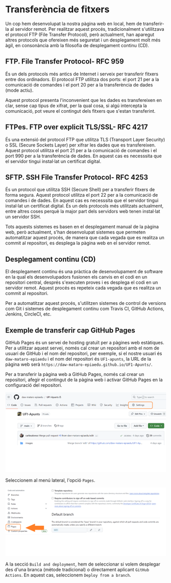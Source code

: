 # Transferència de fitxers

Un cop hem desenvolupat la nostra pàgina web en local, hem de transferir-la al servidor remot. Per realitzar aquest procés, tradicionalment s'utilitzava el protocol FTP (File Transfer Protocol), però actualment, han aparegut altres protocols que ofereixen més seguretat i un desplegament molt més àgil, en consonància amb la filosofia de desplegament continu (CD).

## FTP. File Transfer Protocol- RFC 959

És un dels protocols més antics de Internet i serveix per transferir fitxers entre dos ordinadors. El protocol FTP utilitza dos ports: el port 21 per a la comunicació de comandes i el port 20 per a la transferència de dades (mode actiu).

Aquest protocol presenta l'inconvenient que les dades es transfereixen en clar, sense cap tipus de xifrat, per la qual cosa, si algú intercepta la comunicació, pot veure el contingut dels fitxers que s'estan transferint.

## FTPes. FTP over explicit TLS/SSL- RFC 4217

És una extensió del protocol FTP que utilitza TLS (Transport Layer Security) o SSL (Secure Sockets Layer) per xifrar les dades que es transfereixen. Aquest protocol utilitza el port 21 per a la comunicació de comandes i el port 990 per a la transferència de dades. En aquest cas es necesssita que el servidor tingui instal·lat un certificat digital.

## SFTP. SSH File Transfer Protocol- RFC 4253

És un protocol que utilitza SSH (Secure Shell) per a transferir fitxers de forma segura. Aquest protocol utilitza el port 22 per a la comunicació de comandes i de dades. En aquest cas es necesssita que el servidor tingui instal·lat un certificat digital. És un dels protocols més utilitzats actualment, entre altres coses perquè la major part dels servidors web tenen instal·lat un servidor SSH.

Tots aquests sistemes es basen en el desplegament manual de la pàgina web, però actualment, s'han desenvolupat sistemes que permeten automatitzar aquest procés, de manera que cada vegada que es realitza un commit al repositori, es desplega la pàgina web en el servidor remot.

## Desplegament continu (CD)

El desplegament continu és una pràctica de desenvolupament de software en la qual els desenvolupadors fusionen els canvis en el codi en un repositori central, després s'executen proves i es desplega el codi en un servidor remot. Aquest procés es repeteix cada vegada que es realitza un commit al repositori.

Per a automatitzar aquest procés, s'utilitzen sistemes de control de versions com Git i sistemes de desplegament continu com Travis CI, GitHub Actions, Jenkins, CircleCI, etc.

## Exemple de transferir cap GitHub Pages

GitHub Pages és un servei de hosting gratuït per a pàgines web estàtiques. Per a utilitzar aquest servei, només cal crear un repositori amb el nom de usuari de GitHub i el nom del repositori, per exemple, si el nostre usuari és `daw-mataro-epiaedu` i el nom del repositori és `UF1-apunts`, la URL de la pàgina web serà `https://daw-mataro-epiaedu.github.io/UF1-Apunts/`.

Per a transferir la pàgina web a GitHub Pages, només cal crear un repositori, afegir el contingut de la pàgina web i activar GitHub Pages en la configuració del repositori.

![GitHub Pages](images/transferencia/gh-pages01.png)

Seleccionem al menú lateral, l'opció `Pages`.

![GitHub Pages](images/transferencia/gh-pages02.png)

A la secció `Build and deployment`, hem de seleccionar si volem desplegar des d'una branca (mètode tradicional) o directament aplicant `GitHub Actions`. En aquest cas, seleccionem `Deploy from a branch`.
